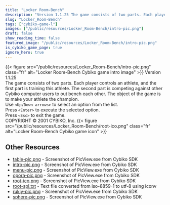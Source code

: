 ```yaml
---
title: "Locker Room-Bench"
description: "Version 1.1.25 The game consists of two parts. Each player controls an athlete, and the first part is training this athlete. The second part is competing against other Cybiko computer users to out bench each other. The object of the game is to make your athlete the champion. Us..."
slug: "Locker_Room-Bench"
tags: ["cybiko-game-l"]
images: ["/public/resources/Locker_Room-Bench/intro-pic.png"]
draft: false
show_reading_time: false
featured_image: "/public/resources/Locker_Room-Bench/intro-pic.png"
is_cybiko_game_page: true
ignore_hero: true
---
```

{{< figure src="/public/resources/Locker_Room-Bench/intro-pic.png" class="fr" alt="Locker Room-Bench Cybiko game intro image" >}}
Version 1.1.25 \
The game consists of two parts. Each player controls an athlete, and the first part is training this athlete. The second part is competing against other Cybiko computer users to out bench each other. The object of the game is to make your athlete the champion. \
Use `<Up/Down arrows>`  to select an option from the list. \
Press `<Enter>`  to execute the selected option. \
Press `<Esc>`  to exit the game. \
COPYRIGHT © 2001 CYBIKO, Inc. {{< figure src="/public/resources/Locker_Room-Bench/root-ico.png" class="fr" alt="Locker Room-Bench Cybiko game icon" >}}

## Other Resources
* [table-pic.png](/public/resources/Locker_Room-Bench/table-pic.png) - Screenshot of PicView.exe from Cybiko SDK
* [intro-pic.png](/public/resources/Locker_Room-Bench/intro-pic.png) - Screenshot of PicView.exe from Cybiko SDK
* [menu-pic.png](/public/resources/Locker_Room-Bench/menu-pic.png) - Screenshot of PicView.exe from Cybiko SDK
* [opora-pic.png](/public/resources/Locker_Room-Bench/opora-pic.png) - Screenshot of PicView.exe from Cybiko SDK
* [root-ico.png](/public/resources/Locker_Room-Bench/root-ico.png) - Screenshot of PicView.exe from Cybiko SDK
* [root-spl.txt](/public/resources/Locker_Room-Bench/root-spl.txt) - Text file converted from iso-8859-1 to utf-8 using iconv
* [rukiy-pic.png](/public/resources/Locker_Room-Bench/rukiy-pic.png) - Screenshot of PicView.exe from Cybiko SDK
* [sphere-pic.png](/public/resources/Locker_Room-Bench/sphere-pic.png) - Screenshot of PicView.exe from Cybiko SDK
